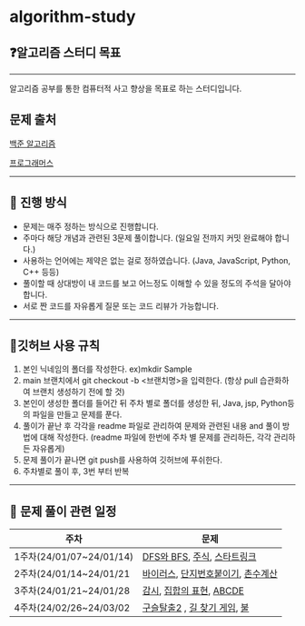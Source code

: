 # algorithm-study

## ❓알고리즘 스터디 목표
- - -
알고리즘 공부를 통한 컴퓨터적 사고 향상을 목표로 하는 스터디입니다.

## 문제 출처 
[백준 알고리즘](https://www.acmicpc.net/)

[프로그래머스](https://programmers.co.kr/)

- - -
## 🤔 진행 방식
- 문제는 매주 정하는 방식으로 진행합니다.
- 주마다 해당 개념과 관련된 3문제 풀이합니다. (일요일 전까지 커밋 완료해야 합니다.)
- 사용하는 언어에는 제약은 없는 걸로 정하였습니다. (Java, JavaScript, Python, C++ 등등)
- 풀이할 때 상대방이 내 코드를 보고 어느정도 이해할 수 있을 정도의 주석을 달아야 합니다. 
- 서로 짠 코드를 자유롭게 질문 또는 코드 리뷰가 가능합니다.
- - -

## 🙏깃허브 사용 규칙 
1. 본인 닉네임의 폴더를 작성한다. ex)mkdir Sample
2. main 브랜치에서 git checkout -b <브랜치명>을 입력한다. (항상 pull 습관화하여 브랜치 생성하기 전에 할 것) 
3. 본인이 생성한 폴더를 들어간 뒤 주차 별로 폴더를 생성한 뒤, Java, jsp, Python등의 파일을 만들고 문제를 푼다.  
4. 풀이가 끝난 후 각각을 readme 파일로 관리하여 문제와 관련된 내용 and 풀이 방법에 대해 작성한다. (readme 파일에 한번에 주차 별 문제를 관리하든, 각각 관리하든 자유롭게) 
5. 문제 풀이가 끝나면 git push를 사용하여 깃허브에 푸쉬한다. 
6. 주차별로 풀이 후, 3번 부터 반복
- - -

## 📆 문제 풀이 관련 일정 
| 주차                     | 문제                                                                                                                                          |
|------------------------|---------------------------------------------------------------------------------------------------------------------------------------------|
| 1주차(24/01/07~24/01/14) | [DFS와 BFS](https://www.acmicpc.net/problem/1260), [주식](https://www.acmicpc.net/problem/11501), [스타트링크](https://www.acmicpc.net/problem/5014) |
| 2주차(24/01/14~24/01/21 | [바이러스](https://www.acmicpc.net/problem/2606), [단지번호붙이기](https://www.acmicpc.net/problem/2667), [촌수계산](https://www.acmicpc.net/problem/2644) |
| 3주차(24/01/21~24/01/28 | [감시](https://www.acmicpc.net/problem/15683), [집합의 표현](https://www.acmicpc.net/problem/1717), [ABCDE](https://www.acmicpc.net/problem/13023) |
| 4주차(24/02/26~24/03/02 | [구슬탈출2](https://www.acmicpc.net/problem/13460) , [길 찾기 게임](https://school.programmers.co.kr/learn/courses/30/lessons/42892?language=java), [불](https://school.programmers.co.kr/learn/courses/30/lessons/42892?language=java) |
